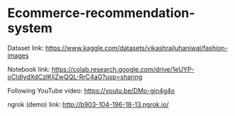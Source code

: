 # Ecommerce-recommendation-system

Dataset link:
https://www.kaggle.com/datasets/vikashrajluhaniwal/fashion-images

Notebook link:
https://colab.research.google.com/drive/1eUYP-oCIdIydXdCzlKljZwQQL-RrC4aG?usp=sharing

Following YouTube video:
https://youtu.be/DMo-gin4g4o

ngrok (demo) link:
http://b903-104-196-18-13.ngrok.io/

